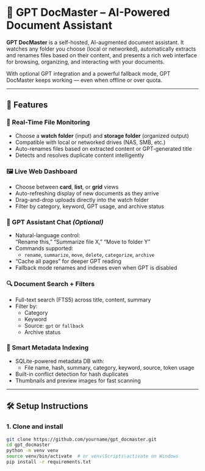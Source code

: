 # 📂 GPT DocMaster – AI-Powered Document Assistant

**GPT DocMaster** is a self-hosted, AI-augmented document assistant. It watches any folder you choose (local or networked), automatically extracts and renames files based on their content, and presents a rich web interface for browsing, organizing, and interacting with your documents.

With optional GPT integration and a powerful fallback mode, GPT DocMaster keeps working — even when offline or over quota.

---

## 🚀 Features

### 📡 Real-Time File Monitoring
- Choose a **watch folder** (input) and **storage folder** (organized output)
- Compatible with local or networked drives (NAS, SMB, etc.)
- Auto-renames files based on extracted content or GPT-generated title
- Detects and resolves duplicate content intelligently

### 🖼️ Live Web Dashboard
- Choose between **card**, **list**, or **grid** views
- Auto-refreshing display of new documents as they arrive
- Drag-and-drop uploads directly into the watch folder
- Filter by category, keyword, GPT usage, and archive status

### 🤖 GPT Assistant Chat *(Optional)*
- Natural-language control:  
  “Rename this,” “Summarize file X,” “Move to folder Y”
- Commands supported:
  - `rename`, `summarize`, `move`, `delete`, `categorize`, `archive`
- “Cache all pages” for deeper GPT reading
- Fallback mode renames and indexes even when GPT is disabled

### 🔍 Document Search + Filters
- Full-text search (FTS5) across title, content, summary
- Filter by:
  - Category
  - Keyword
  - Source: `gpt` or `fallback`
  - Archive status

### 🧠 Smart Metadata Indexing
- SQLite-powered metadata DB with:
  - File name, hash, summary, category, keyword, source, token usage
- Built-in conflict detection for hash duplicates
- Thumbnails and preview images for fast scanning

---

## 🛠️ Setup Instructions

### 1. Clone and install

```bash
git clone https://github.com/yourname/gpt_docmaster.git
cd gpt_docmaster
python -m venv venv
source venv/bin/activate  # or venv\Scripts\activate on Windows
pip install -r requirements.txt

